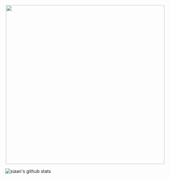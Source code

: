 <p align="center">
  <img src="https://i.imgur.com/CoBEOX3.png" width=500; height=auto; style="display: block; margin: 0 auto"/>
</p>


![siaan's github stats](https://github-readme-stats.vercel.app/api?username=siaandev&show_icons=true)
